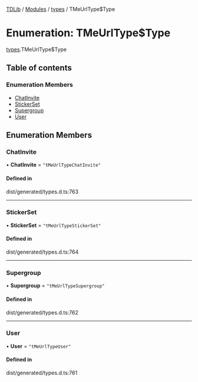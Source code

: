 [TDLib](../README.md) / [Modules](../modules.md) / [types](../modules/types.md) / TMeUrlType$Type

# Enumeration: TMeUrlType$Type

[types](../modules/types.md).TMeUrlType$Type

## Table of contents

### Enumeration Members

- [ChatInvite](types.TMeUrlType_Type.md#chatinvite)
- [StickerSet](types.TMeUrlType_Type.md#stickerset)
- [Supergroup](types.TMeUrlType_Type.md#supergroup)
- [User](types.TMeUrlType_Type.md#user)

## Enumeration Members

### ChatInvite

• **ChatInvite** = ``"tMeUrlTypeChatInvite"``

#### Defined in

dist/generated/types.d.ts:763

___

### StickerSet

• **StickerSet** = ``"tMeUrlTypeStickerSet"``

#### Defined in

dist/generated/types.d.ts:764

___

### Supergroup

• **Supergroup** = ``"tMeUrlTypeSupergroup"``

#### Defined in

dist/generated/types.d.ts:762

___

### User

• **User** = ``"tMeUrlTypeUser"``

#### Defined in

dist/generated/types.d.ts:761
